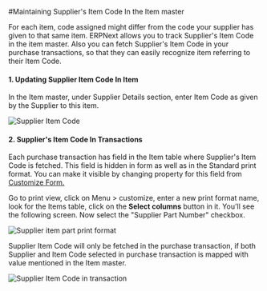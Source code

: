 <!-- add-breadcrumbs -->
#Maintaining Supplier's Item Code In the Item master

For each item, code assigned might differ from the code your supplier has given to that same item. ERPNext allows you to track Supplier's Item Code in the item master. Also you can fetch Supplier's Item Code in your purchase transactions, so that they can easily recognize item referring to their Item Code.

#### 1. Updating Supplier Item Code In Item

In the Item master, under Supplier Details section, enter Item Code as given by the Supplier to this item.

<img alt="Supplier Item Code" class="screenshot" src="{{docs_base_url}}/v13/assets/img/articles/supplier-item-code.png">

#### 2. Supplier's Item Code In Transactions

Each purchase transaction has field in the Item table where Supplier's Item Code is fetched. This field is hidden in form as well as in the Standard print format. You can make it visible by changing property for this field from [Customize Form.](/docs/v13/user/manual/en/customize-erpnext/customize-form.html)

Go to print view, click on Menu > customize, enter a new print format name, look for the Items table, click on the **Select columns** button in it. You'll see the following screen. Now select the "Supplier Part Number" checkbox.

![Supplier item part print format]({{docs_base_url}}/v13/assets/img/articles/supplier-item-code-print-format.png)

Supplier Item Code will only be fetched in the purchase transaction, if both Supplier and Item Code selected in purchase transaction is mapped with value mentioned in the Item master.

<img alt="Supplier Item Code in transaction" class="screenshot" src="{{docs_base_url}}/v13/assets/img/articles/supplier-item-code-in-purchase-order.png">


<!-- markdown -->